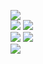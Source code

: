 ![](https://raw.githubusercontent.com/yaim0425/zzzYAIM0425-0900-signals-network/main/Doc/base/(1).png)  
![](https://raw.githubusercontent.com/yaim0425/zzzYAIM0425-0900-signals-network/main/Doc/base/(2).png)
![](https://raw.githubusercontent.com/yaim0425/zzzYAIM0425-0900-signals-network/main/Doc/base/(3).png)  
![](https://raw.githubusercontent.com/yaim0425/zzzYAIM0425-0900-signals-network/main/Doc/base/(4).png)
![](https://raw.githubusercontent.com/yaim0425/zzzYAIM0425-0900-signals-network/main/Doc/base/(5).png)  
![](https://raw.githubusercontent.com/yaim0425/zzzYAIM0425-0900-signals-network/main/Doc/base/(6).png)  
